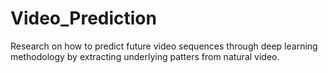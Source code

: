 # Video_Prediction
Research on how to predict future video sequences through deep learning methodology by extracting underlying patters from natural video.
